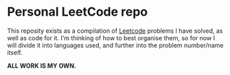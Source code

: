 # Personal LeetCode repo

This reposity exists as a compilation of [Leetcode](https://leetcode.com/hauntedcupoftea/) problems I have solved, as well as code for it. I'm thinking of how to best organise them, so for now I will divide it into languages used, and further into the problem number/name itself.

**ALL WORK IS MY OWN.**